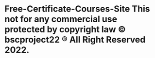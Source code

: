# Free-Certificate-Courses-Site This not for any commercial use protected by copyright law © bscproject22 ® All Right Reserved 2022.
